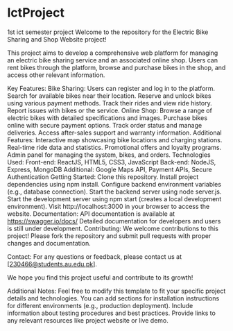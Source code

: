 # IctProject
1st ict semester project 
Welcome to the repository for the Electric Bike Sharing and Shop Website project!

This project aims to develop a comprehensive web platform for managing an electric bike sharing service and an associated online shop. Users can rent bikes through the platform, browse and purchase bikes in the shop, and access other relevant information.

Key Features:
Bike Sharing:
Users can register and log in to the platform.
Search for available bikes near their location.
Reserve and unlock bikes using various payment methods.
Track their rides and view ride history.
Report issues with bikes or the service.
Online Shop:
Browse a range of electric bikes with detailed specifications and images.
Purchase bikes online with secure payment options.
Track order status and manage deliveries.
Access after-sales support and warranty information.
Additional Features:
Interactive map showcasing bike locations and charging stations.
Real-time ride data and statistics.
Promotional offers and loyalty programs.
Admin panel for managing the system, bikes, and orders.
Technologies Used:
Front-end: ReactJS, HTML5, CSS3, JavaScript
Back-end: NodeJS, Express, MongoDB
Additional: Google Maps API, Payment APIs, Secure Authentication
Getting Started:
Clone this repository.
Install project dependencies using npm install.
Configure backend environment variables (e.g., database connection).
Start the backend server using node server.js.
Start the development server using npm start (creates a local development environment).
Visit http://localhost:3000 in your browser to access the website.
Documentation:
API documentation is available at https://swagger.io/docs/
Detailed documentation for developers and users is still under development.
Contributing:
We welcome contributions to this project! Please fork the repository and submit pull requests with proper changes and documentation.

Contact:
For any questions or feedback, please contact us at [230466@students.au.edu.pk].

We hope you find this project useful and contribute to its growth!

Additional Notes:
Feel free to modify this template to fit your specific project details and technologies.
You can add sections for installation instructions for different environments (e.g., production deployment).
Include information about testing procedures and best practices.
Provide links to any relevant resources like project website or live demo.
